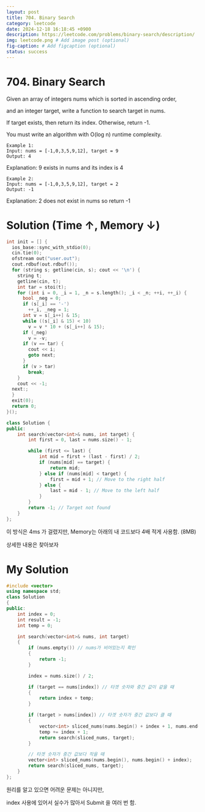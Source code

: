 ```yaml
---
layout: post
title: 704. Binary Search
category: leetcode
date: 2024-12-18 16:18:45 +0900
description: https://leetcode.com/problems/binary-search/description/
img: leetcode.png # Add image post (optional)
fig-caption: # Add figcaption (optional)
status: success
---
```


            
# 704. Binary Search

Given an array of integers nums which is sorted in ascending order, 

and an integer target, write a function to search target in nums. 

If target exists, then return its index. Otherwise, return -1.

You must write an algorithm with O(log n) runtime complexity.

    Example 1:
    Input: nums = [-1,0,3,5,9,12], target = 9
    Output: 4

Explanation: 9 exists in nums and its index is 4

    Example 2:
    Input: nums = [-1,0,3,5,9,12], target = 2
    Output: -1

Explanation: 2 does not exist in nums so return -1

# Solution (Time ↑, Memory ↓)
```cpp
int init = [] {
  ios_base::sync_with_stdio(0);
  cin.tie(0);
  ofstream out("user.out");
  cout.rdbuf(out.rdbuf());
  for (string s; getline(cin, s); cout << '\n') {
    string t;
    getline(cin, t);
    int tar = stoi(t);
    for (int i = 0, _i = 1, _n = s.length(); _i < _n; ++i, ++_i) {
      bool _neg = 0;
      if (s[_i] == '-')
        ++_i, _neg = 1;
      int v = s[_i++] & 15;
      while ((s[_i] & 15) < 10)
        v = v * 10 + (s[_i++] & 15);
      if (_neg)
        v = -v;
      if (v == tar) {
        cout << i;
        goto next;
      }
      if (v > tar)
        break;
    }
    cout << -1;
  next:;
  }
  exit(0);
  return 0;
}();

class Solution {
public:
    int search(vector<int>& nums, int target) {
        int first = 0, last = nums.size() - 1;

        while (first <= last) {
            int mid = first + (last - first) / 2; 
            if (nums[mid] == target) {
                return mid;
            } else if (nums[mid] < target) {
                first = mid + 1; // Move to the right half
            } else {
                last = mid - 1; // Move to the left half
            }
        }
        return -1; // Target not found
    }
};
```
이 방식은 4ms 가 걸렸지만, Memory는 아래의 내 코드보다 4배 적게 사용함. (8MB)

상세한 내용은 찾아보자

# My Solution

```cpp
#include <vector>
using namespace std;
class Solution
{
public:
    int index = 0;
    int result = -1;
    int temp = 0;

    int search(vector<int>& nums, int target) 
    {
        if (nums.empty()) // nums가 비어있는지 확인
        {
            return -1;
        }

        index = nums.size() / 2;

        if (target == nums[index]) // 타겟 숫자와 중간 값이 같을 때
        {
            return index + temp;
        }

        if (target > nums[index]) // 타겟 숫자가 중간 값보다 클 때
        {
            vector<int> sliced_nums(nums.begin() + index + 1, nums.end());
            temp += index + 1;
            return search(sliced_nums, target);
        }

        // 타겟 숫자가 중간 값보다 작을 때
        vector<int> sliced_nums(nums.begin(), nums.begin() + index);
        return search(sliced_nums, target);
    }
};
```

원리를 알고 있으면 어려운 문제는 아니지만, 

index 사용에 있어서 실수가 많아서 Submit 을 여러 번 함. 